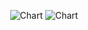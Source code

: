 <div align="center">

![Chart](https://btc-price-widget.vercel.app/api/charts) 
![Chart](https://btc-price-widget.vercel.app/api/charts?coin=pepe&theme=summer)


</div>
